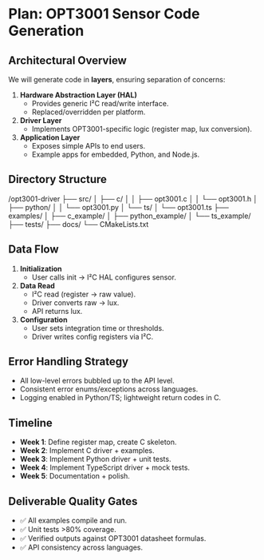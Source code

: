 # Plan: OPT3001 Sensor Code Generation

## Architectural Overview
We will generate code in **layers**, ensuring separation of concerns:
1. **Hardware Abstraction Layer (HAL)**
   - Provides generic I²C read/write interface.
   - Replaced/overridden per platform.
2. **Driver Layer**
   - Implements OPT3001-specific logic (register map, lux conversion).
3. **Application Layer**
   - Exposes simple APIs to end users.
   - Example apps for embedded, Python, and Node.js.

## Directory Structure
/opt3001-driver
├── src/
│ ├── c/
│ │ ├── opt3001.c
│ │ └── opt3001.h
│ ├── python/
│ │ └── opt3001.py
│ └── ts/
│ └── opt3001.ts
├── examples/
│ ├── c_example/
│ ├── python_example/
│ └── ts_example/
├── tests/
├── docs/
└── CMakeLists.txt


## Data Flow
1. **Initialization**
   - User calls init → I²C HAL configures sensor.
2. **Data Read**
   - I²C read (register → raw value).
   - Driver converts raw → lux.
   - API returns lux.
3. **Configuration**
   - User sets integration time or thresholds.
   - Driver writes config registers via I²C.

## Error Handling Strategy
- All low-level errors bubbled up to the API level.
- Consistent error enums/exceptions across languages.
- Logging enabled in Python/TS; lightweight return codes in C.

## Timeline
- **Week 1**: Define register map, create C skeleton.
- **Week 2**: Implement C driver + examples.
- **Week 3**: Implement Python driver + unit tests.
- **Week 4**: Implement TypeScript driver + mock tests.
- **Week 5**: Documentation + polish.

## Deliverable Quality Gates
- ✅ All examples compile and run.
- ✅ Unit tests >80% coverage.
- ✅ Verified outputs against OPT3001 datasheet formulas.
- ✅ API consistency across languages.
